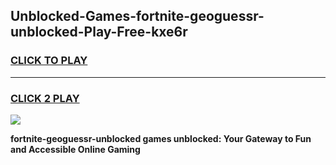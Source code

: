 
## Unblocked-Games-fortnite-geoguessr-unblocked-Play-Free-kxe6r
<h3>
<a href="https://premium76.site?title=fortnite-geoguessr-unblocked&ref=18A1">CLICK TO PLAY</a></h3>
<hr>

<h3>
<a href="https://premium76.site?title=fortnite-geoguessr-unblocked&ref=18A1">CLICK 2 PLAY</a>
  
</h3>

<a href="https://premium76.site?title=fortnite-geoguessr-unblocked&ref=18A1"><img src="https://clearcache.store/games.png"></a>


**fortnite-geoguessr-unblocked games unblocked: Your Gateway to Fun and Accessible Online Gaming**
